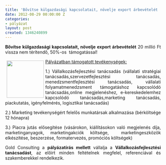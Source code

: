 ```yaml
---
title: 'Bővítse külgazdasági kapcsolatait, növelje export árbevételét '
date: 2012-08-29 00:00:00 Z
categories:
- pályázat
layout: post
created: 1346240899
---
```


<p style="text-align: justify;"><strong>Bővítse külgazdasági kapcsolatait, növelje export árbevételét</strong> 20 millió Ft vissza nem térítendő, 50%-os &nbsp;támogatással!</p><p style="text-align: justify;"><img src="/sites/goldconsulting.eu/files/img/medium_people-on-graphs-3052406_thumbnail.jpg" style="margin: 5px; float: left;" height="120" width="120"><span style="text-decoration: underline;">Pályázatban támogatott tevékenységek:</span></p><p style="text-align: justify;">1.) Vállalkozásfejlesztési tanácsadás (vállalati stratégiai tanácsadás,szervezetfejlesztési tanácsadás, menedzsmentfejlesztési tanácsadás, vállalati folyamatmenedzsment támogatáshoz kapcsolódó tanácsadás,online megjelenéshez, e-kereskedelemhez kapcsolódó tanácsadás,marketing tanácsadás, piackutatás, igényfelmérés, logisztikai tanácsadás)</p><p style="text-align: justify;">2.) Marketing tevékenységért felelős munkatársak alkalmazása (bérköltsége 12 hónapra)</p><p style="text-align: justify;">3.) Piacra jutás elősegítése (vásárokon, kiállításokon való megjelenés díja, marketinganyagok, marketingakciók költsége, &nbsp;marketingeszközök elkészítése, beszerzése, formatervezés, promóciós költségek)</p><p style="text-align: justify;">Gold Consulting a <strong>pályázatírás mellett</strong> vállalja a <strong>Vállalkozásfejlesztési tanácsadást</strong>, az előírt minden feltételnek megfelel, referenciával és szakemberekkel rendelkezik.</p><p style="text-align: justify;"><!--break--></p>
